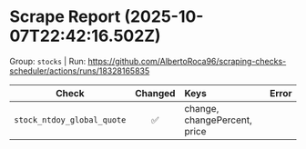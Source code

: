 # Scrape Report (2025-10-07T22:42:16.502Z)

Group: `stocks`  |  Run: https://github.com/AlbertoRoca96/scraping-checks-scheduler/actions/runs/18328165835

| Check | Changed | Keys | Error |
|---|:---:|:--|:--|
| `stock_ntdoy_global_quote` | ✅ | change, changePercent, price |  |
